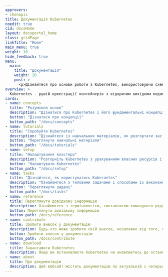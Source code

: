 ```yaml
---
approvers:
- chenopis
title: Документація Kubernetes
noedit: true
cid: docsHome
layout: docsportal_home
class: gridPage
linkTitle: "Home"
main_menu: true
weight: 10
hide_feedback: true
menu:
  main:
    title: "Документація"
    weight: 20
    post: >
      <p>Дізнайтеся про основи роботи з Kubernetes, використовуючи схеми, навчальну та довідкову документацію. Ви можете навіть <a href="/editdocs/" data-auto-burger-exclude>зробити свій внесок у документацію</a>!</p>
overview: >
  Kubernetes - рушій оркестрації контейнерів з відкритим вихідним кодом для автоматичного розгортання, масштабування і управління контейнерізованими застосунками. Цей проект розробляється під егідою Cloud Native Computing Foundation (<a href="https://www.cncf.io/about">CNCF</a>).
cards:
- name: concepts
  title: "Розуміння основ"
  description: "Дізнатися про Kubernetes і його фундаментальні концепції."
  button: "Дізнатися про концепції"
  button_path: "/docs/concepts"
- name: tutorials
  title: "Спробуйте Kubernetes"
  description: "Дізнайтеся із навчальних матеріалів, як розгортати застосунки в Kubernetes."
  button: "Переглянути навчальні матеріали"
  button_path: "/docs/tutorials"
- name: setup
  title: "Налаштування кластера"
  description: "Розгорніть Kubernetes з урахуванням власних ресурсів і потреб."
  button: "Налаштувати Kubernetes"
  button_path: "/docs/setup"
- name: tasks
  title: "Дізнайтеся, як користуватись Kubernetes"
  description: "Ознайомтеся з типовими задачами і способами їх виконання за допомогою короткого алгоритму дій."
  button: "Переглянути задачі"
  button_path: "/docs/tasks"
- name: reference
  title: Переглянути довідкову інформацію
  description: Ознайомтеся з термінологією, синтаксисом командного рядка, типами ресурсів API і документацією з налаштування інструментів.
  button: Переглянути довідкову інформацію
  button_path: /docs/reference
- name: contribute
  title: Зробити внесок у документацію
  description: Будь-хто може зробити свій внесок, незалежно від того, чи ви нещодавно долучилися до проекту, чи працюєте над ним вже довгий час.
  button: Зробити внесок у документацію
  button_path: /docs/contribute
- name: download
  title: Завантажити Kubernetes
  description: Якщо ви встановлюєте Kubernetes чи оновлюєтесь до останньої версії, звіряйтеся з актуальною інформацією по релізу.
- name: about
  title: Про документацію
  description: Цей вебсайт містить документацію по актуальній і чотирьох попередніх версіях Kubernetes.
---
```


